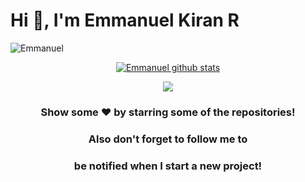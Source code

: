 
<h1 align="left">Hi 👋, I'm Emmanuel Kiran R</h1>

<p align="left"> <img src="https://komarev.com/ghpvc/?username=Emmanuel1237" alt="Emmanuel" /> </p>

<!-- [![trophy](https://github-profile-trophy.vercel.app/?username=Emmanuel1237&row=2&column=3&title=Commit,Repositories,Followers)](https://github.com/ryo-ma/github-profile-trophy) -->
<!--
- 🔭 I’m currently working on
- 🌱 I’m currently learning -->



<p align="center">
<a  color="" href="https://github.com/Emmanuel1237">
<img src="https://github-readme-stats.vercel.app/api?username=Emmanuel1237&show_icons=true&theme=light&line_height=27&icon_color=none&text_color=none&bg_color=none" alt="Emmanuel github stats"/>
</a>
</p>

<p align="center">
<a href="https://github.com/Emmanuel1237">
<img  src="https://github-readme-stats.vercel.app/api/top-langs/?username=Emmanuel1237&theme=light&hide_langs_below=1"/>
</a>
</p>

<!-- - 👯 I’m looking to collaborate on ...
- 🤔 I’m looking for help with ...
- 💬 Ask me about ...
- 📫 How to reach me: ...
- 😄 Pronouns: ...
- ⚡ Fun fact: ...
-->

<div align="center">

### Show some ❤️ by starring some of the repositories!
### Also don't forget to follow me to 
### be notified when I start a new project!

</div>
